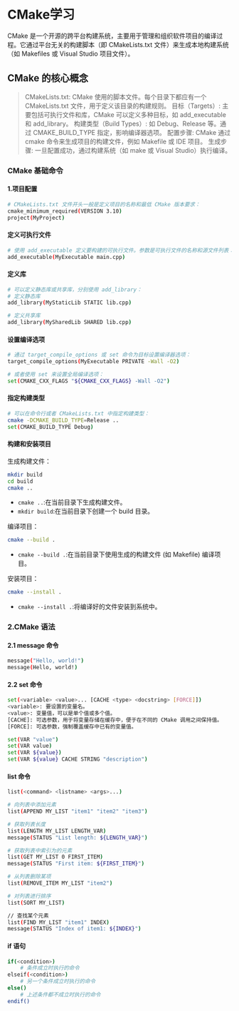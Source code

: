 # CMake学习

CMake 是一个开源的跨平台构建系统，主要用于管理和组织软件项目的编译过程。它通过平台无关的构建脚本（即 CMakeLists.txt 文件）来生成本地构建系统（如 Makefiles 或 Visual Studio 项目文件）。

## CMake 的核心概念

>CMakeLists.txt: CMake 使用的脚本文件。每个目录下都应有一个 CMakeLists.txt 文件，用于定义该目录的构建规则。
>目标（Targets）: 主要包括可执行文件和库，CMake 可以定义多种目标，如 add_executable 和 add_library。
>构建类型（Build Types）: 如 Debug、Release 等。通过 CMAKE_BUILD_TYPE 指定，影响编译器选项。
>配置步骤: CMake 通过 cmake 命令来生成项目的构建文件，例如 Makefile 或 IDE 项目。
>生成步骤: 一旦配置成功，通过构建系统（如 make 或 Visual Studio）执行编译。

### CMake 基础命令

#### 1.项目配置

```bash
# CMakeLists.txt 文件开头一般是定义项目的名称和最低 CMake 版本要求：
cmake_minimum_required(VERSION 3.10)
project(MyProject)
```

#### 定义可执行文件

```bash
# 使用 add_executable 定义要构建的可执行文件。参数是可执行文件的名称和源文件列表：
add_executable(MyExecutable main.cpp)
```

#### 定义库

```bash
# 可以定义静态库或共享库，分别使用 add_library：
# 定义静态库
add_library(MyStaticLib STATIC lib.cpp)

# 定义共享库
add_library(MySharedLib SHARED lib.cpp)
```

#### 设置编译选项

```bash
# 通过 target_compile_options 或 set 命令为目标设置编译器选项：
target_compile_options(MyExecutable PRIVATE -Wall -O2)

# 或者使用 set 来设置全局编译选项：
set(CMAKE_CXX_FLAGS "${CMAKE_CXX_FLAGS} -Wall -O2")
```

#### 指定构建类型

```bash
# 可以在命令行或者 CMakeLists.txt 中指定构建类型：
cmake -DCMAKE_BUILD_TYPE=Release ..
set(CMAKE_BUILD_TYPE Debug)
```

#### 构建和安装项目

生成构建文件：

```bash
mkdir build
cd build
cmake ..
```

- `cmake ..`:在当前目录下生成构建文件。
- `mkdir build`:在当前目录下创建一个 build 目录。

编译项目：

```bash
cmake --build .
```

- `cmake --build .`:在当前目录下使用生成的构建文件 (如 Makefile) 编译项目。

安装项目：

```bash
cmake --install .
```

- `cmake --install .`:将编译好的文件安装到系统中。

### 2.CMake 语法

#### 2.1 message 命令

```bash
message("Hello, world!")
message(Hello, world!)
```

#### 2.2 set 命令

```bash
set(<variable> <value>... [CACHE <type> <docstring> [FORCE]])
<variable>: 要设置的变量名。
<value>: 变量值，可以是单个值或多个值。
[CACHE]: 可选参数，用于将变量存储在缓存中，便于在不同的 CMake 调用之间保持值。
[FORCE]: 可选参数，强制覆盖缓存中已有的变量值。

set(VAR "value")
set(VAR value)
set(VAR ${value})
set(VAR ${value} CACHE STRING "description")
```

#### list 命令

````bash
list(<command> <listname> <args>...)

# 向列表中添加元素
list(APPEND MY_LIST "item1" "item2" "item3")

# 获取列表长度
list(LENGTH MY_LIST LENGTH_VAR)
message(STATUS "List length: ${LENGTH_VAR}")

# 获取列表中索引为的元素
list(GET MY_LIST 0 FIRST_ITEM)
message(STATUS "First item: ${FIRST_ITEM}")

# 从列表删除某项
list(REMOVE_ITEM MY_LIST "item2")

# 对列表进行排序
list(SORT MY_LIST)

// 查找某个元素
list(FIND MY_LIST "item1" INDEX)
message(STATUS "Index of item1: ${INDEX}")
````

#### if 语句

```bash
if(<condition>)
    # 条件成立时执行的命令
elseif(<condition>)
    # 另一个条件成立时执行的命令
else()
    # 上述条件都不成立时执行的命令
endif()

```
